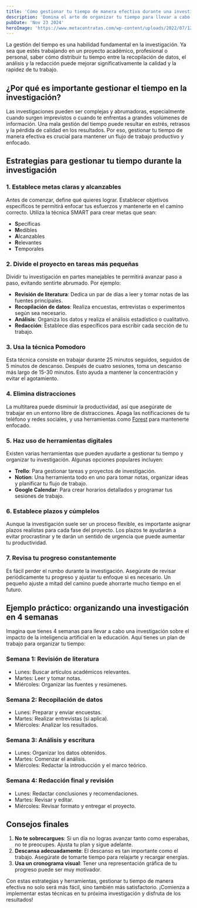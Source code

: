 ```yaml
---
title: 'Cómo gestionar tu tiempo de manera efectiva durante una investigación'
description: 'Domina el arte de organizar tu tiempo para llevar a cabo investigaciones más eficientes y enfocadas. Aprende a establecer prioridades y evitar distracciones.'
pubDate: 'Nov 23 2024'
heroImage: 'https://www.metacontratas.com/wp-content/uploads/2022/07/125.-IMAGEN-scaled.jpg'
---
```


La gestión del tiempo es una habilidad fundamental en la investigación. Ya sea que estés trabajando en un proyecto académico, profesional o personal, saber cómo distribuir tu tiempo entre la recopilación de datos, el análisis y la redacción puede mejorar significativamente la calidad y la rapidez de tu trabajo.

## ¿Por qué es importante gestionar el tiempo en la investigación?

Las investigaciones pueden ser complejas y abrumadoras, especialmente cuando surgen imprevistos o cuando te enfrentas a grandes volúmenes de información. Una mala gestión del tiempo puede resultar en estrés, retrasos y la pérdida de calidad en los resultados. Por eso, gestionar tu tiempo de manera efectiva es crucial para mantener un flujo de trabajo productivo y enfocado.

## Estrategias para gestionar tu tiempo durante la investigación

### 1. **Establece metas claras y alcanzables**
Antes de comenzar, define qué quieres lograr. Establecer objetivos específicos te permitirá enfocar tus esfuerzos y mantenerte en el camino correcto. Utiliza la técnica SMART para crear metas que sean:

- **S**pecíficas
- **M**edibles
- **A**lcanzables
- **R**elevantes
- **T**emporales

### 2. **Divide el proyecto en tareas más pequeñas**
Dividir tu investigación en partes manejables te permitirá avanzar paso a paso, evitando sentirte abrumado. Por ejemplo:

- **Revisión de literatura**: Dedica un par de días a leer y tomar notas de las fuentes principales.
- **Recopilación de datos**: Realiza encuestas, entrevistas o experimentos según sea necesario.
- **Análisis**: Organiza los datos y realiza el análisis estadístico o cualitativo.
- **Redacción**: Establece días específicos para escribir cada sección de tu trabajo.

### 3. **Usa la técnica Pomodoro**
Esta técnica consiste en trabajar durante 25 minutos seguidos, seguidos de 5 minutos de descanso. Después de cuatro sesiones, toma un descanso más largo de 15-30 minutos. Esto ayuda a mantener la concentración y evitar el agotamiento.

### 4. **Elimina distracciones**
La multitarea puede disminuir la productividad, así que asegúrate de trabajar en un entorno libre de distracciones. Apaga las notificaciones de tu teléfono y redes sociales, y usa herramientas como [Forest](https://www.forestapp.cc/) para mantenerte enfocado.

### 5. **Haz uso de herramientas digitales**
Existen varias herramientas que pueden ayudarte a gestionar tu tiempo y organizar tu investigación. Algunas opciones populares incluyen:

- **Trello**: Para gestionar tareas y proyectos de investigación.
- **Notion**: Una herramienta todo en uno para tomar notas, organizar ideas y planificar tu flujo de trabajo.
- **Google Calendar**: Para crear horarios detallados y programar tus sesiones de trabajo.

### 6. **Establece plazos y cúmplelos**
Aunque la investigación suele ser un proceso flexible, es importante asignar plazos realistas para cada fase del proyecto. Los plazos te ayudarán a evitar procrastinar y te darán un sentido de urgencia que puede aumentar tu productividad.

### 7. **Revisa tu progreso constantemente**
Es fácil perder el rumbo durante la investigación. Asegúrate de revisar periódicamente tu progreso y ajustar tu enfoque si es necesario. Un pequeño ajuste a mitad del camino puede ahorrarte mucho tiempo en el futuro.

## Ejemplo práctico: organizando una investigación en 4 semanas

Imagina que tienes 4 semanas para llevar a cabo una investigación sobre el impacto de la inteligencia artificial en la educación. Aquí tienes un plan de trabajo para organizar tu tiempo:

### Semana 1: Revisión de literatura
- Lunes: Buscar artículos académicos relevantes.
- Martes: Leer y tomar notas.
- Miércoles: Organizar las fuentes y resúmenes.

### Semana 2: Recopilación de datos
- Lunes: Preparar y enviar encuestas.
- Martes: Realizar entrevistas (si aplica).
- Miércoles: Analizar los resultados.

### Semana 3: Análisis y escritura
- Lunes: Organizar los datos obtenidos.
- Martes: Comenzar el análisis.
- Miércoles: Redactar la introducción y el marco teórico.

### Semana 4: Redacción final y revisión
- Lunes: Redactar conclusiones y recomendaciones.
- Martes: Revisar y editar.
- Miércoles: Revisar formato y entregar el proyecto.

## Consejos finales

1. **No te sobrecargues**: Si un día no logras avanzar tanto como esperabas, no te preocupes. Ajusta tu plan y sigue adelante.  
2. **Descansa adecuadamente**: El descanso es tan importante como el trabajo. Asegúrate de tomarte tiempo para relajarte y recargar energías.  
3. **Usa un cronograma visual**: Tener una representación gráfica de tu progreso puede ser muy motivador.

Con estas estrategias y herramientas, gestionar tu tiempo de manera efectiva no solo será más fácil, sino también más satisfactorio. ¡Comienza a implementar estas técnicas en tu próxima investigación y disfruta de los resultados!
